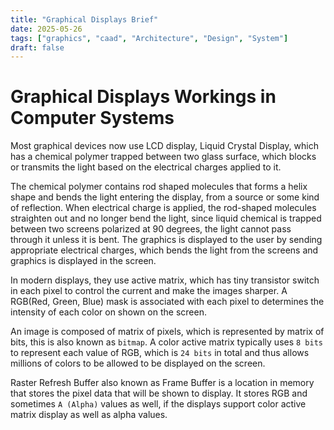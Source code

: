 ```yaml
---
title: "Graphical Displays Brief"
date: 2025-05-26
tags: ["graphics", "caad", "Architecture", "Design", "System"]
draft: false
---
```


# Graphical Displays Workings in Computer Systems

Most graphical devices now use LCD display, Liquid Crystal Display, which has a chemical polymer trapped between two glass surface, which blocks or transmits the light based on the electrical charges applied to it.

The chemical polymer contains rod shaped molecules that forms a helix shape and bends the light entering the display, from a source or some kind of reflection. When electrical charge is applied, the rod-shaped molecules straighten out and no longer bend the light, since liquid chemical is trapped between two screens polarized at 90 degrees, the light cannot pass through it unless it is bent. The graphics is displayed to the user by sending appropriate electrical charges, which bends the light from the screens and graphics is displayed in the screen.

In modern displays, they use active matrix, which has tiny transistor switch in each pixel to control the current and make the images sharper.
A RGB(Red, Green, Blue) mask is associated with each pixel to determines the intensity of each color on shown on the screen.

An image is composed of matrix of pixels, which is represented by matrix of bits, this is also known as `bitmap`. A color active matrix typically uses `8 bits` to represent each value of RGB, which is `24 bits` in total and thus allows millions of colors to be allowed to be displayed on the screen.

Raster Refresh Buffer also known as Frame Buffer is a location in memory that stores the pixel data that will be shown to display.
It stores RGB and sometimes `A (Alpha)` values as well, if the displays support color active matrix display as well as alpha values.

